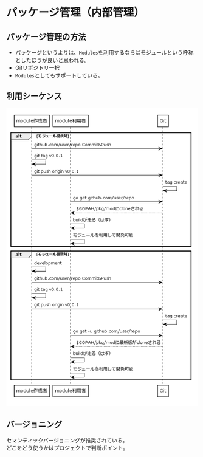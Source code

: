 # パッケージ管理（内部管理）

## パッケージ管理の方法
- パッケージというよりは、`Modules`を利用するならばモジュールという呼称としたほうが良いと思われる。
- Gitリポジトリ一択  
- `Modules`としてもサポートしている。

## 利用シーケンス

![](images/0003-package-manage-sequence.png)


## バージョニング
セマンティックバージョニングが推奨されている。  
どこをどう使うかはプロジェクトで判断ポイント。